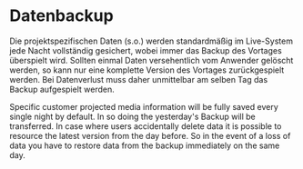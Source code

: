 # Datenbackup

Die projektspezifischen Daten (s.o.) werden standardmäßig im Live-System jede Nacht vollständig  gesichert, wobei immer das Backup des Vortages überspielt wird. Sollten einmal Daten versehentlich vom Anwender gelöscht werden, so kann nur eine komplette Version des Vortages zurückgespielt werden.  Bei Datenverlust muss daher unmittelbar am selben Tag das Backup aufgespielt werden.


Specific customer projected media information will be fully saved every single night by default. In so doing the yesterday's Backup will be transferred. In case where users accidentally delete data it is possible to resource the latest version from the day before. So in the event of a loss of data you have to restore data from the backup immediately on the same day.